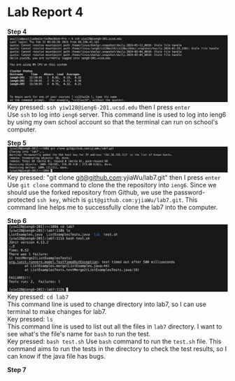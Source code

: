 # Lab Report 4
**Step 4**
![image1](Labreport4_4.png)<br>
Key pressed: `ssh yiw128@ieng6-201.ucsd.edu` then I press `enter` <br>
Use `ssh` to log into `ieng6` server. This command line is used to log into ieng6 by using my own school account so that the terminal can run on school's computer.<br>

**Step 5**
![image2](Labreport4_5.png)<br>
Key pressed: "git clone git@github.com:yjiaWu/lab7.git" then I press `enter`<br>
Use `git clone` command to clone the the repository into `ieng6`. Since we should use the forked repository from Github, we use the password-protected `ssh key`, which is `git@github.com:yjiaWu/lab7.git`. This command line helps me to successfully clone the lab7 into the computer.<br>

**Step 6**
![image3](Labreport4_6.png)<br>
Key pressed: `cd lab7`<br>
This command line is used to change directory into lab7, so I can use terminal to make changes for lab7.<br>
Key pressed: `ls`<br>
This command line is used to list out all the files in `lab7` directory. I want to see what's the file's name for `bash` to run the test.<br>
Key pressed: `bash test.sh`
Use `bash` command to run the `test.sh` file. This command aims to run the tests in the directory to check the test results, so I can know if the java file has bugs. 

**Step 7**

